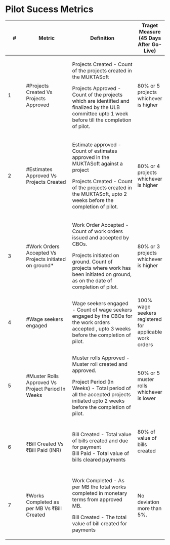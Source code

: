 # Pilot Sucess Metrics

<table><thead><tr><th width="66">#</th><th width="166">Metric</th><th width="267">Definition</th><th>Traget Measure (45 Days After Go-Live)</th></tr></thead><tbody><tr><td>1</td><td>#Projects Created Vs Projects Approved</td><td><p>Projects Created - Count of the projects created in the MUKTASoft</p><p>Projects Approved - Count of the projects which are identified and finalized by the ULB committee upto 1 week before till the completion of pilot.</p></td><td>80% or 5 projects whichever is higher</td></tr><tr><td>2</td><td>#Estimates Approved Vs Projects Created</td><td><p>Estimate approved - Count of estimates approved  in the MUKTASoft against a project</p><p>Projects Created - Count of the projects created in the MUKTASoft, upto 2 weeks before the completion of pilot.</p></td><td>80% or 4 projects whichever is higher</td></tr><tr><td>3</td><td>#Work Orders Accepted Vs Projects initiated on ground*</td><td><p>Work Order Accepted - Count of work orders issued and accepted by CBOs.</p><p>Projects initiated on ground.  Count of  projects where work has been initiated on ground, as on the date of completion of pilot. </p></td><td>80% or 3 projects whichever is higher</td></tr><tr><td>4</td><td>#Wage seekers engaged</td><td>Wage seekers engaged - Count of wage seekers engaged by the CBOs for the work orders accepted , upto 3 weeks before the completion of pilot. </td><td>100% wage seekers registered for applicable work orders</td></tr><tr><td>5</td><td>#Muster Rolls Approved Vs Project Period In Weeks</td><td><p>Muster rolls Approved - Muster roll created and approved.</p><p>Project Period (In Weeks) - Total period of all the accepted projects initiated upto 2 weeks before the completion of pilot. </p></td><td><p>50% or 5 muster rolls whichever is lower</p><p></p></td></tr><tr><td>6</td><td>₹Bill Created Vs ₹Bill Paid (INR)</td><td>Bill Created - Total value of bills created and due for payment<br>Bill Paid - Total value of bills cleared payments</td><td><p>80% of value of bills created</p><p><br></p></td></tr><tr><td>7</td><td>₹Works Completed as per MB Vs ₹Bill Created</td><td><p>Work Completed - As per MB the total works completed in monetary terms from approved MB.</p><p>Bill Created - The total value of bill created for payments </p></td><td>No deviation more than 5%. </td></tr></tbody></table>

